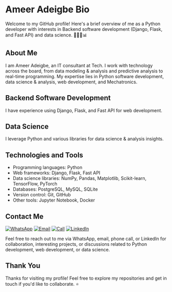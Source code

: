 # Ameer Adeigbe Bio

Welcome to my GitHub profile! Here's a brief overview of me as a Python developer with interests in Backend software development (Django, Flask, and Fast API) and data science. 👨‍💻🌐📊

## About Me

I am Ameer Adeigbe, an IT consultant at Tech. I work with technology across the board, from data modeling & analysis and predictive analysis to real-time programming. My expertise lies in Python software development, data science & analysis, web development, and Mechatronics.
## Backend Software Development

I have experience using Django, Flask, and Fast API for web development. 

## Data Science

I leverage Python and various libraries for data science & analysis insights.

## Technologies and Tools

- Programming languages: Python
- Web frameworks: Django, Flask, Fast API
- Data science libraries: NumPy, Pandas, Matplotlib, Scikit-learn, TensorFlow, PyTorch
- Databases: PostgreSQL, MySQL, SQLite
- Version control: Git, GitHub
- Other tools: Jupyter Notebook, Docker

## Contact Me

[![WhatsApp](https://img.shields.io/badge/WhatsApp-Chat-green?logo=whatsapp)](https://wa.me/message/6GL43KUI2HERB1)
[![Email](https://img.shields.io/badge/Email-Send-blue?logo=gmail)](mailto:ameeradeigbe@gmail.com)
[![Call](https://img.shields.io/badge/Call-Phone%20Me-red?logo=phone)](tel:+2348134714184)
[![LinkedIn](https://img.shields.io/badge/LinkedIn-Connect-blue?logo=linkedin)](https://www.linkedin.com/in/ameer-adeigbe-02bb82164/)

Feel free to reach out to me via WhatsApp, email, phone call, or LinkedIn for collaboration, interesting projects, or discussions related to Python development, web development, or data science.

## Thank You

Thanks for visiting my profile! Feel free to explore my repositories and get in touch if you'd like to collaborate. ⭐️
